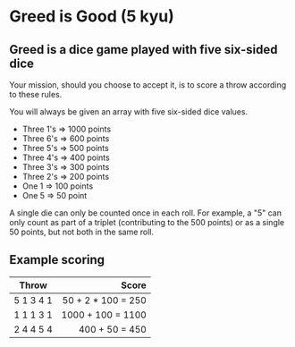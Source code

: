# Greed is Good (5 kyu)

## Greed is a dice game played with five six-sided dice

Your mission, should you choose to accept it, is to score a throw according to these rules.

You will always be given an array with five six-sided dice values.

- Three 1's => 1000 points
- Three 6's =>  600 points
- Three 5's =>  500 points
- Three 4's =>  400 points
- Three 3's =>  300 points
- Three 2's =>  200 points
- One   1   =>  100 points
- One   5   =>   50 point

A single die can only be counted once in each roll. For example, a "5" can only count as part of a triplet (contributing to the 500 points) or as a single 50 points, but not both in the same roll.

## Example scoring

| Throw     | Score              |
| --------- | ------------------:|
| 5 1 3 4 1 | 50 + 2 * 100 = 250 |
| 1 1 1 3 1 | 1000 + 100 = 1100  |
| 2 4 4 5 4 | 400 + 50 = 450     |
